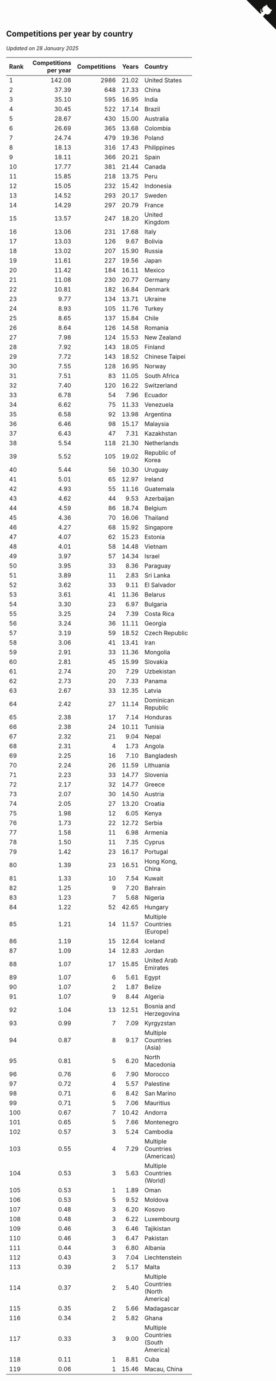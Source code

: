 ## Competitions per year by country

*Updated on 28 January 2025*

| Rank | Competitions per year | Competitions | Years | Country |
| :--- | ---: | ---: | ---: | :--- |
| 1 | 142.08 | 2986 | 21.02 | United States |
| 2 | 37.39 | 648 | 17.33 | China |
| 3 | 35.10 | 595 | 16.95 | India |
| 4 | 30.45 | 522 | 17.14 | Brazil |
| 5 | 28.67 | 430 | 15.00 | Australia |
| 6 | 26.69 | 365 | 13.68 | Colombia |
| 7 | 24.74 | 479 | 19.36 | Poland |
| 8 | 18.13 | 316 | 17.43 | Philippines |
| 9 | 18.11 | 366 | 20.21 | Spain |
| 10 | 17.77 | 381 | 21.44 | Canada |
| 11 | 15.85 | 218 | 13.75 | Peru |
| 12 | 15.05 | 232 | 15.42 | Indonesia |
| 13 | 14.52 | 293 | 20.17 | Sweden |
| 14 | 14.29 | 297 | 20.79 | France |
| 15 | 13.57 | 247 | 18.20 | United Kingdom |
| 16 | 13.06 | 231 | 17.68 | Italy |
| 17 | 13.03 | 126 | 9.67 | Bolivia |
| 18 | 13.02 | 207 | 15.90 | Russia |
| 19 | 11.61 | 227 | 19.56 | Japan |
| 20 | 11.42 | 184 | 16.11 | Mexico |
| 21 | 11.08 | 230 | 20.77 | Germany |
| 22 | 10.81 | 182 | 16.84 | Denmark |
| 23 | 9.77 | 134 | 13.71 | Ukraine |
| 24 | 8.93 | 105 | 11.76 | Turkey |
| 25 | 8.65 | 137 | 15.84 | Chile |
| 26 | 8.64 | 126 | 14.58 | Romania |
| 27 | 7.98 | 124 | 15.53 | New Zealand |
| 28 | 7.92 | 143 | 18.05 | Finland |
| 29 | 7.72 | 143 | 18.52 | Chinese Taipei |
| 30 | 7.55 | 128 | 16.95 | Norway |
| 31 | 7.51 | 83 | 11.05 | South Africa |
| 32 | 7.40 | 120 | 16.22 | Switzerland |
| 33 | 6.78 | 54 | 7.96 | Ecuador |
| 34 | 6.62 | 75 | 11.33 | Venezuela |
| 35 | 6.58 | 92 | 13.98 | Argentina |
| 36 | 6.46 | 98 | 15.17 | Malaysia |
| 37 | 6.43 | 47 | 7.31 | Kazakhstan |
| 38 | 5.54 | 118 | 21.30 | Netherlands |
| 39 | 5.52 | 105 | 19.02 | Republic of Korea |
| 40 | 5.44 | 56 | 10.30 | Uruguay |
| 41 | 5.01 | 65 | 12.97 | Ireland |
| 42 | 4.93 | 55 | 11.16 | Guatemala |
| 43 | 4.62 | 44 | 9.53 | Azerbaijan |
| 44 | 4.59 | 86 | 18.74 | Belgium |
| 45 | 4.36 | 70 | 16.06 | Thailand |
| 46 | 4.27 | 68 | 15.92 | Singapore |
| 47 | 4.07 | 62 | 15.23 | Estonia |
| 48 | 4.01 | 58 | 14.48 | Vietnam |
| 49 | 3.97 | 57 | 14.34 | Israel |
| 50 | 3.95 | 33 | 8.36 | Paraguay |
| 51 | 3.89 | 11 | 2.83 | Sri Lanka |
| 52 | 3.62 | 33 | 9.11 | El Salvador |
| 53 | 3.61 | 41 | 11.36 | Belarus |
| 54 | 3.30 | 23 | 6.97 | Bulgaria |
| 55 | 3.25 | 24 | 7.39 | Costa Rica |
| 56 | 3.24 | 36 | 11.11 | Georgia |
| 57 | 3.19 | 59 | 18.52 | Czech Republic |
| 58 | 3.06 | 41 | 13.41 | Iran |
| 59 | 2.91 | 33 | 11.36 | Mongolia |
| 60 | 2.81 | 45 | 15.99 | Slovakia |
| 61 | 2.74 | 20 | 7.29 | Uzbekistan |
| 62 | 2.73 | 20 | 7.33 | Panama |
| 63 | 2.67 | 33 | 12.35 | Latvia |
| 64 | 2.42 | 27 | 11.14 | Dominican Republic |
| 65 | 2.38 | 17 | 7.14 | Honduras |
| 66 | 2.38 | 24 | 10.11 | Tunisia |
| 67 | 2.32 | 21 | 9.04 | Nepal |
| 68 | 2.31 | 4 | 1.73 | Angola |
| 69 | 2.25 | 16 | 7.10 | Bangladesh |
| 70 | 2.24 | 26 | 11.59 | Lithuania |
| 71 | 2.23 | 33 | 14.77 | Slovenia |
| 72 | 2.17 | 32 | 14.77 | Greece |
| 73 | 2.07 | 30 | 14.50 | Austria |
| 74 | 2.05 | 27 | 13.20 | Croatia |
| 75 | 1.98 | 12 | 6.05 | Kenya |
| 76 | 1.73 | 22 | 12.72 | Serbia |
| 77 | 1.58 | 11 | 6.98 | Armenia |
| 78 | 1.50 | 11 | 7.35 | Cyprus |
| 79 | 1.42 | 23 | 16.17 | Portugal |
| 80 | 1.39 | 23 | 16.51 | Hong Kong, China |
| 81 | 1.33 | 10 | 7.54 | Kuwait |
| 82 | 1.25 | 9 | 7.20 | Bahrain |
| 83 | 1.23 | 7 | 5.68 | Nigeria |
| 84 | 1.22 | 52 | 42.65 | Hungary |
| 85 | 1.21 | 14 | 11.57 | Multiple Countries (Europe) |
| 86 | 1.19 | 15 | 12.64 | Iceland |
| 87 | 1.09 | 14 | 12.83 | Jordan |
| 88 | 1.07 | 17 | 15.85 | United Arab Emirates |
| 89 | 1.07 | 6 | 5.61 | Egypt |
| 90 | 1.07 | 2 | 1.87 | Belize |
| 91 | 1.07 | 9 | 8.44 | Algeria |
| 92 | 1.04 | 13 | 12.51 | Bosnia and Herzegovina |
| 93 | 0.99 | 7 | 7.09 | Kyrgyzstan |
| 94 | 0.87 | 8 | 9.17 | Multiple Countries (Asia) |
| 95 | 0.81 | 5 | 6.20 | North Macedonia |
| 96 | 0.76 | 6 | 7.90 | Morocco |
| 97 | 0.72 | 4 | 5.57 | Palestine |
| 98 | 0.71 | 6 | 8.42 | San Marino |
| 99 | 0.71 | 5 | 7.06 | Mauritius |
| 100 | 0.67 | 7 | 10.42 | Andorra |
| 101 | 0.65 | 5 | 7.66 | Montenegro |
| 102 | 0.57 | 3 | 5.24 | Cambodia |
| 103 | 0.55 | 4 | 7.29 | Multiple Countries (Americas) |
| 104 | 0.53 | 3 | 5.63 | Multiple Countries (World) |
| 105 | 0.53 | 1 | 1.89 | Oman |
| 106 | 0.53 | 5 | 9.52 | Moldova |
| 107 | 0.48 | 3 | 6.20 | Kosovo |
| 108 | 0.48 | 3 | 6.22 | Luxembourg |
| 109 | 0.46 | 3 | 6.46 | Tajikistan |
| 110 | 0.46 | 3 | 6.47 | Pakistan |
| 111 | 0.44 | 3 | 6.80 | Albania |
| 112 | 0.43 | 3 | 7.04 | Liechtenstein |
| 113 | 0.39 | 2 | 5.17 | Malta |
| 114 | 0.37 | 2 | 5.40 | Multiple Countries (North America) |
| 115 | 0.35 | 2 | 5.66 | Madagascar |
| 116 | 0.34 | 2 | 5.82 | Ghana |
| 117 | 0.33 | 3 | 9.00 | Multiple Countries (South America) |
| 118 | 0.11 | 1 | 8.81 | Cuba |
| 119 | 0.06 | 1 | 15.46 | Macau, China |


<a href="https://github.com/JustinTimeCuber/wca_statistics" class="github-corner" aria-label="View source on Github"><svg width="80" height="80" viewBox="0 0 250 250" style="fill:#151513; color:#fff; position: absolute; top: 0; border: 0; right: 0;" aria-hidden="true"><path d="M0,0 L115,115 L130,115 L142,142 L250,250 L250,0 Z"></path><path d="M128.3,109.0 C113.8,99.7 119.0,89.6 119.0,89.6 C122.0,82.7 120.5,78.6 120.5,78.6 C119.2,72.0 123.4,76.3 123.4,76.3 C127.3,80.9 125.5,87.3 125.5,87.3 C122.9,97.6 130.6,101.9 134.4,103.2" fill="currentColor" style="transform-origin: 130px 106px;" class="octo-arm"></path><path d="M115.0,115.0 C114.9,115.1 118.7,116.5 119.8,115.4 L133.7,101.6 C136.9,99.2 139.9,98.4 142.2,98.6 C133.8,88.0 127.5,74.4 143.8,58.0 C148.5,53.4 154.0,51.2 159.7,51.0 C160.3,49.4 163.2,43.6 171.4,40.1 C171.4,40.1 176.1,42.5 178.8,56.2 C183.1,58.6 187.2,61.8 190.9,65.4 C194.5,69.0 197.7,73.2 200.1,77.6 C213.8,80.2 216.3,84.9 216.3,84.9 C212.7,93.1 206.9,96.0 205.4,96.6 C205.1,102.4 203.0,107.8 198.3,112.5 C181.9,128.9 168.3,122.5 157.7,114.1 C157.9,116.9 156.7,120.9 152.7,124.9 L141.0,136.5 C139.8,137.7 141.6,141.9 141.8,141.8 Z" fill="currentColor" class="octo-body"></path></svg></a><style>.github-corner:hover .octo-arm{animation:octocat-wave 560ms ease-in-out}@keyframes octocat-wave{0%,100%{transform:rotate(0)}20%,60%{transform:rotate(-25deg)}40%,80%{transform:rotate(10deg)}}@media (max-width:500px){.github-corner:hover .octo-arm{animation:none}.github-corner .octo-arm{animation:octocat-wave 560ms ease-in-out}}</style>

